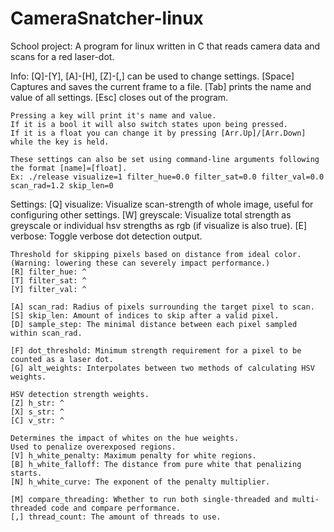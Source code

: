 # CameraSnatcher-linux
School project: A program for linux written in C that reads camera data and scans for a red laser-dot.


Info:
    [Q]-[Y], [A]-[H], [Z]-[,] can be used to change settings.
    [Space] Captures and saves the current frame to a file.
    [Tab] prints the name and value of all settings.
    [Esc] closes out of the program.

    Pressing a key will print it's name and value.
    If it is a bool it will also switch states upon being pressed.
    If it is a float you can change it by pressing [Arr.Up]/[Arr.Down] while the key is held.

    These settings can also be set using command-line arguments following the format [name]=[float].
    Ex: ./release visualize=1 filter_hue=0.0 filter_sat=0.0 filter_val=0.0 scan_rad=1.2 skip_len=0
    
    
Settings:
    [Q] visualize: Visualize scan-strength of whole image, useful for configuring other settings.
    [W] greyscale: Visualize total strength as greyscale or individual hsv strengths as rgb (if visualize is also true).
    [E] verbose: Toggle verbose dot detection output.
    
    Threshold for skipping pixels based on distance from ideal color. 
    (Warning: lowering these can severely impact performance.)
    [R] filter_hue: ^
    [T] filter_sat: ^
    [Y] filter_val: ^
    
    [A] scan_rad: Radius of pixels surrounding the target pixel to scan.
    [S] skip_len: Amount of indices to skip after a valid pixel.
    [D] sample_step: The minimal distance between each pixel sampled within scan_rad.
    
    [F] dot_threshold: Minimum strength requirement for a pixel to be counted as a laser dot.
    [G] alt_weights: Interpolates between two methods of calculating HSV weights.
    
    HSV detection strength weights.
    [Z] h_str: ^
    [X] s_str: ^
    [C] v_str: ^
    
    Determines the impact of whites on the hue weights. 
    Used to penalize overexposed regions.
    [V] h_white_penalty: Maximum penalty for white regions.
    [B] h_white_falloff: The distance from pure white that penalizing starts.
    [N] h_white_curve: The exponent of the penalty multiplier.
    
    [M] compare_threading: Whether to run both single-threaded and multi-threaded code and compare performance.
    [,] thread_count: The amount of threads to use.

